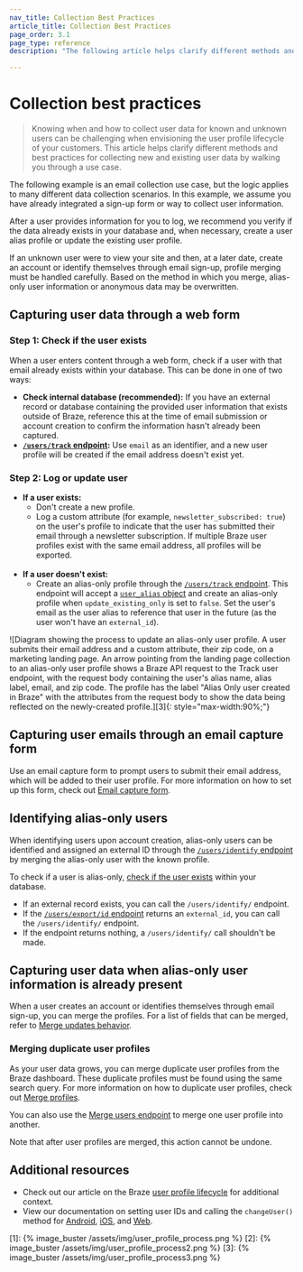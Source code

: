 ```yaml
---
nav_title: Collection Best Practices
article_title: Collection Best Practices
page_order: 3.1
page_type: reference
description: "The following article helps clarify different methods and best practices for collecting new and existing user data."

---
```


# Collection best practices

> Knowing when and how to collect user data for known and unknown users can be challenging when envisioning the user profile lifecycle of your customers. This article helps clarify different methods and best practices for collecting new and existing user data by walking you through a use case.

The following example is an email collection use case, but the logic applies to many different data collection scenarios. In this example, we assume you have already integrated a sign-up form or way to collect user information. 

After a user provides information for you to log, we recommend you verify if the data already exists in your database and, when necessary, create a user alias profile or update the existing user profile.

If an unknown user were to view your site and then, at a later date, create an account or identify themselves through email sign-up, profile merging must be handled carefully. Based on the method in which you merge, alias-only user information or anonymous data may be overwritten.

## Capturing user data through a web form

### Step 1: Check if the user exists

When a user enters content through a web form, check if a user with that email already exists within your database. This can be done in one of two ways:

- **Check internal database (recommended):** If you have an external record or database containing the provided user information that exists outside of Braze, reference this at the time of email submission or account creation to confirm the information hasn't already been captured.
- **[`/users/track` endpoint]({{site.baseurl}}/api/endpoints/user_data/post_user_track/):** Use `email` as an identifier, and a new user profile will be created if the email address doesn't exist yet.

### Step 2: Log or update user

- **If a user exists:**
  - Don't create a new profile.
  - Log a custom attribute (for example, `newsletter_subscribed: true`) on the user's profile to indicate that the user has submitted their email through a newsletter subscription. If multiple Braze user profiles exist with the same email address, all profiles will be exported.<br><br>
- **If a user doesn't exist:**
  - Create an alias-only profile through the [`/users/track` endpoint]({{site.baseurl}}/api/endpoints/user_data/post_user_track/). This endpoint will accept a [`user_alias` object]({{site.baseurl}}/api/objects_filters/user_alias_object/) and create an alias-only profile when `update_existing_only` is set to `false`. Set the user's email as the user alias to reference that user in the future (as the user won't have an `external_id`).

![Diagram showing the process to update an alias-only user profile. A user submits their email address and a custom attribute, their zip code, on a marketing landing page. An arrow pointing from the landing page collection to an alias-only user profile shows a Braze API request to the Track user endpoint, with the request body containing the user's alias name, alias label, email, and zip code. The profile has the label "Alias Only user created in Braze" with the attributes from the request body to show the data being reflected on the newly-created profile.][3]{: style="max-width:90%;"}

## Capturing user emails through an email capture form

Use an email capture form to prompt users to submit their email address, which will be added to their user profile. For more information on how to set up this form, check out [Email capture form]({{site.baseurl}}/user_guide/message_building_by_channel/in-app_messages/traditional/customize/email_capture_form/).
 
## Identifying alias-only users

When identifying users upon account creation, alias-only users can be identified and assigned an external ID through the [`/users/identify` endpoint]({{site.baseurl}}/api/endpoints/user_data/post_user_identify/) by merging the alias-only user with the known profile. 

To check if a user is alias-only, [check if the user exists](#step-1-check-if-user-exists) within your database. 
- If an external record exists, you can call the `/users/identify/` endpoint. 
- If the [`/users/export/id` endpoint]({{site.baseurl}}/api/endpoints/export/user_data/post_users_identifier/) returns an `external_id`, you can call the `/users/identify/` endpoint.
- If the endpoint returns nothing, a `/users/identify/` call shouldn't be made.

## Capturing user data when alias-only user information is already present

When a user creates an account or identifies themselves through email sign-up, you can merge the profiles. For a list of fields that can be merged, refer to [Merge updates behavior]({{site.baseurl}}/api/endpoints/user_data/post_users_merge/#merge_updates-behavior).

### Merging duplicate user profiles

As your user data grows, you can merge duplicate user profiles from the Braze dashboard. These duplicate profiles must be found using the same search query. For more information on how to duplicate user profiles, check out [Merge profiles]({{site.baseurl}}/user_guide/engagement_tools/segments/user_profiles/#merge-profiles).

You can also use the [Merge users endpoint]({{site.baseurl}}/api/endpoints/user_data/post_users_merge/) to merge one user profile into another. 

Note that after user profiles are merged, this action cannot be undone.

## Additional resources
- Check out our article on the Braze [user profile lifecycle]({{site.baseurl}}/user_guide/data_and_analytics/user_data_collection/user_profile_lifecycle/) for additional context.<br>
- View our documentation on setting user IDs and calling the `changeUser()` method for [Android]({{site.baseurl}}/developer_guide/platform_integration_guides/android/analytics/setting_user_ids/), [iOS]({{site.baseurl}}/developer_guide/platform_integration_guides/swift/analytics/setting_user_ids/#suggested-user-id-naming-convention), and [Web]({{site.baseurl}}/developer_guide/platform_integration_guides/web/analytics/setting_user_ids/).

[1]: {% image_buster /assets/img/user_profile_process.png %}
[2]: {% image_buster /assets/img/user_profile_process2.png %}
[3]: {% image_buster /assets/img/user_profile_process3.png %}
